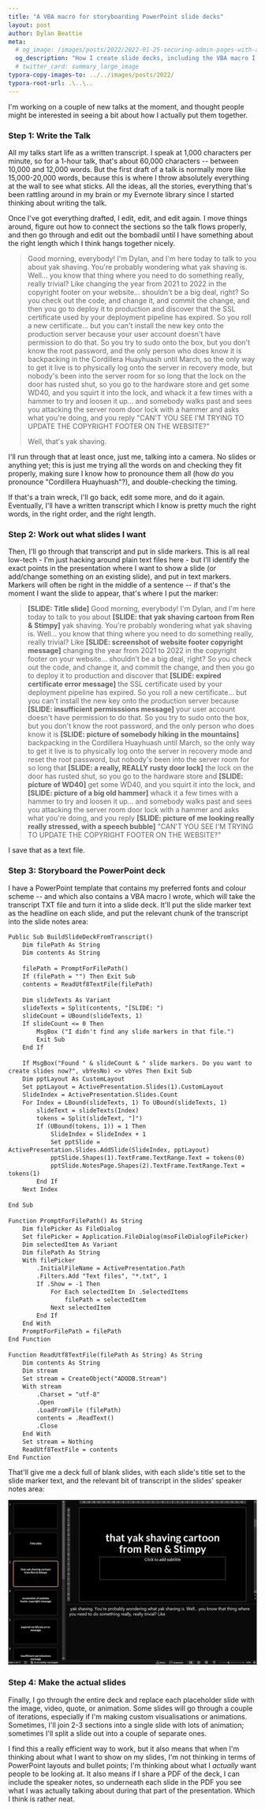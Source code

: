 ```yaml
---
title: "A VBA macro for storyboarding PowerPoint slide decks"
layout: post
author: Dylan Beattie
meta:
  # og_image: /images/posts/2022/2022-01-25-securing-admin-pages-with-aspnet-and-azure-ad.png
  og_description: "How I create slide decks, including the VBA macro I use to turn transcripts into skeleton decks"
  # twitter_card: summary_large_image
typora-copy-images-to: ../../images/posts/2022/
typora-root-url: .\..\..
---
```


I'm working on a couple of new talks at the moment, and thought people might be interested in seeing a bit about how I actually put them together.

### Step 1: Write the Talk

All my talks start life as a written transcript. I speak at 1,000 characters per minute, so for a 1-hour talk, that's about 60,000 characters -- between 10,000 and 12,000 words. But the first draft of a talk is normally more like 15,000-20,000 words, because this is where I throw absolutely everything at the wall to see what sticks. All the ideas, all the stories, everything that's been rattling around in my brain or my Evernote library since I started thinking about writing the talk.

Once I've got everything drafted, I edit, edit, and edit again. I move things around, figure out how to connect the sections so the talk flows properly, and then go through and edit out the bombadil until I have something about the right length which I think hangs together nicely.

> Good morning, everybody! I'm Dylan, and I'm here today to talk to you about yak shaving. You're probably wondering what yak shaving is. Well... you know that thing where you need to do something really, really trivial? Like changing the year from 2021 to 2022 in the copyright footer on your website... shouldn't be a big deal, right? So you check out the code, and change it, and commit the change, and then you go to deploy it to production and discover that the SSL certificate used by your deployment pipeline has expired. So you roll a new certificate... but you can't install the new key onto the production server because your user account doesn't have permission to do that. So you try to sudo onto the box, but you don't know the root password, and the only person who does know it is backpacking in the Cordillera Huayhuash until March, so the only way to get it live is to physically log onto the server in recovery mode, but nobody's been into the server room for so long that the lock on the door has rusted shut, so you go to the hardware store and get some WD40, and you squirt it into the lock, and whack it a few times with a hammer to try and loosen it up... and somebody walks past and sees you attacking the server room door lock with a hammer and asks what you're doing, and you reply "CAN'T YOU SEE I'M TRYING TO UPDATE THE COPYRIGHT FOOTER ON THE WEBSITE?"
>
> Well, that's yak shaving.

I'll run through that at least once, just me, talking into a camera. No slides or anything yet; this is just me trying all the words on and checking they fit properly, making sure I know how to pronounce them all (how *do* you pronounce "Cordillera Huayhuash"?), and double-checking the timing.

If that's a train wreck, I'll go back, edit some more, and do it again. Eventually, I'll have a written transcript which I know is pretty much the right words, in the right order, and the right length.

### Step 2: Work out what slides I want

Then, I'll go through that transcript and put in slide markers. This is all real low-tech - I'm just hacking around plain text files here - but I'll identify the exact points in the presentation where I want to show a slide (or add/change something on an existing slide), and put in text markers. Markers will often be right in the middle of a sentence -- if that's the moment I want the slide to appear, that's where I put the marker:

> **[SLIDE: Title slide]** Good morning, everybody! I'm Dylan, and I'm here today to talk to you about **[SLIDE: that yak shaving cartoon from Ren & Stimpy]** yak shaving. You're probably wondering what yak shaving is. Well... you know that thing where you need to do something really, really trivial? Like **[SLIDE: screenshot of website footer copyright message]** changing the year from 2021 to 2022 in the copyright footer on your website... shouldn't be a big deal, right? So you check out the code, and change it, and commit the change, and then you go to deploy it to production and discover that **[SLIDE: expired certificate error message]** the SSL certificate used by your deployment pipeline has expired. So you roll a new certificate... but you can't install the new key onto the production server because **[SLIDE: insufficient permisssions message]** your user account doesn't have permission to do that. So you try to sudo onto the box, but you don't know the root password, and the only person who does know it is **[SLIDE: picture of somebody hiking in the mountains]** backpacking in the Cordillera Huayhuash until March, so the only way to get it live is to physically log onto the server in recovery mode and reset the root password, but nobody's been into the server room for so long that **[SLIDE: a really, REALLY rusty door lock]** the lock on the door has rusted shut, so you go to the hardware store and **[SLIDE: picture of WD40]** get some WD40, and you squirt it into the lock, and **[SLIDE: picture of a big old hammer]** whack it a few times with a hammer to try and loosen it up... and somebody walks past and sees you attacking the server room door lock with a hammer and asks what you're doing, and you reply **[SLIDE: picture of me looking really really stressed, with a speech bubble]** "CAN'T YOU SEE I'M TRYING TO UPDATE THE COPYRIGHT FOOTER ON THE WEBSITE?"

I save that as a text file.

### Step 3: Storyboard the PowerPoint deck

I have a PowerPoint template that contains my preferred fonts and colour scheme -- and which also contains a VBA macro I wrote, which will take the transcript TXT file and turn it into a slide deck. It'll put the slide marker text as the headline on each slide, and put the relevant chunk of the transcript into the slide notes area:

```visual basic
Public Sub BuildSlideDeckFromTranscript()
    Dim filePath As String
    Dim contents As String
    
    filePath = PromptForFilePath()
    If (filePath = "") Then Exit Sub
    contents = ReadUtf8TextFile(filePath)
    
    Dim slideTexts As Variant
    slideTexts = Split(contents, "[SLIDE: ")
    slideCount = UBound(slideTexts, 1)
    If slideCount <= 0 Then
        MsgBox ("I didn't find any slide markers in that file.")
        Exit Sub
    End If
        
    If MsgBox("Found " & slideCount & " slide markers. Do you want to create slides now?", vbYesNo) <> vbYes Then Exit Sub
    Dim pptLayout As CustomLayout
    Set pptLayout = ActivePresentation.Slides(1).CustomLayout
    SlideIndex = ActivePresentation.Slides.Count
    For Index = LBound(slideTexts, 1) To UBound(slideTexts, 1)
        slideText = slideTexts(Index)
        tokens = Split(slideText, "]")
        If (UBound(tokens, 1)) = 1 Then
            SlideIndex = SlideIndex + 1
            Set pptSlide = ActivePresentation.Slides.AddSlide(SlideIndex, pptLayout)
            pptSlide.Shapes(1).TextFrame.TextRange.Text = tokens(0)
            pptSlide.NotesPage.Shapes(2).TextFrame.TextRange.Text = tokens(1)
        End If
    Next Index

End Sub

Function PromptForFilePath() As String
    Dim filePicker As FileDialog
    Set filePicker = Application.FileDialog(msoFileDialogFilePicker)   
    Dim selectedItem As Variant
    Dim filePath As String
    With filePicker
        .InitialFileName = ActivePresentation.Path
        .Filters.Add "Text files", "*.txt", 1
        If .Show = -1 Then
            For Each selectedItem In .SelectedItems
                filePath = selectedItem
            Next selectedItem
        End If
    End With
    PromptForFilePath = filePath
End Function

Function ReadUtf8TextFile(filePath As String) As String
    Dim contents As String
    Dim stream
    Set stream = CreateObject("ADODB.Stream")
    With stream
        .Charset = "utf-8"
        .Open
        .LoadFromFile (filePath)
        contents = .ReadText()
        .Close
    End With
    Set stream = Nothing
    ReadUtf8TextFile = contents
End Function
```

That'll give me a deck full of blank slides, with each slide's title set to the slide marker text, and the relevant bit of transcript in the slides' speaker notes area:

![image-20220418111446698](/images/posts/2022/image-20220418111446698.png)

### Step 4: Make the actual slides

Finally, I go through the entire deck and replace each placeholder slide with the image, video, quote, or animation. Some slides will go through a couple of iterations, especially if I'm making custom visualisations or animations. Sometimes, I'll join 2-3 sections into a single slide with lots of animation; sometimes I'll split a slide out into a couple of separate ones.

I find this a really efficient way to work, but it also means that when I'm thinking about what I want to show on my slides, I'm not thinking in terms of PowerPoint layouts and bullet points; I'm thinking about what I *actually* want people to be looking at. It also means if I share a PDF of the deck, I can include the speaker notes, so underneath each slide in the PDF you see what I was actually talking about during that part of the presentation. Which I think is rather neat.
